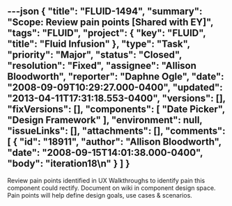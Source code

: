 ---json
{
  "title": "FLUID-1494",
  "summary": "Scope:  Review pain points [Shared with EY]",
  "tags": "FLUID",
  "project": {
    "key": "FLUID",
    "title": "Fluid Infusion"
  },
  "type": "Task",
  "priority": "Major",
  "status": "Closed",
  "resolution": "Fixed",
  "assignee": "Allison Bloodworth",
  "reporter": "Daphne Ogle",
  "date": "2008-09-09T10:29:27.000-0400",
  "updated": "2013-04-11T17:31:18.553-0400",
  "versions": [],
  "fixVersions": [],
  "components": [
    "Date Picker",
    "Design Framework"
  ],
  "environment": null,
  "issueLinks": [],
  "attachments": [],
  "comments": [
    {
      "id": "18911",
      "author": "Allison Bloodworth",
      "date": "2008-09-15T14:01:38.000-0400",
      "body": "iteration18\n"
    }
  ]
}
---
Review pain points identified in UX Walkthroughs to identify pain this component could rectify.  Document on wiki in component design space.  Pain points will help define design goals, use cases & scenarios.

        
